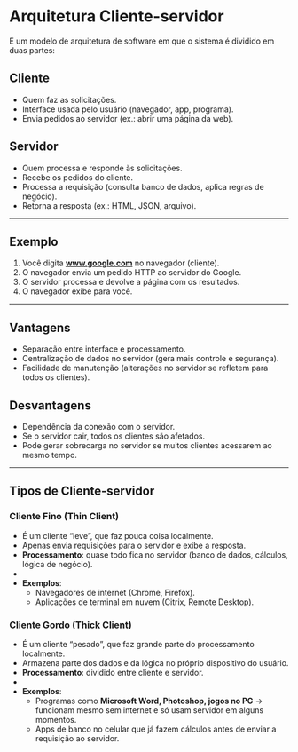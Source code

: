 # Arquitetura Cliente-servidor

É um modelo de arquitetura de software em que o sistema é dividido em duas partes:

## Cliente
- Quem faz as solicitações.  
- Interface usada pelo usuário (navegador, app, programa).  
- Envia pedidos ao servidor (ex.: abrir uma página da web).  

## Servidor
- Quem processa e responde às solicitações.  
- Recebe os pedidos do cliente.  
- Processa a requisição (consulta banco de dados, aplica regras de negócio).  
- Retorna a resposta (ex.: HTML, JSON, arquivo).  

---

## Exemplo
1. Você digita **www.google.com** no navegador (cliente).  
2. O navegador envia um pedido HTTP ao servidor do Google.  
3. O servidor processa e devolve a página com os resultados.  
4. O navegador exibe para você.  

---

## Vantagens
- Separação entre interface e processamento.  
- Centralização de dados no servidor (gera mais controle e segurança).  
- Facilidade de manutenção (alterações no servidor se refletem para todos os clientes).  

## Desvantagens
- Dependência da conexão com o servidor.  
- Se o servidor cair, todos os clientes são afetados.  
- Pode gerar sobrecarga no servidor se muitos clientes acessarem ao mesmo tempo.  

---

## Tipos de Cliente-servidor

### Cliente Fino (Thin Client)
- É um cliente “leve”, que faz pouca coisa localmente.  
- Apenas envia requisições para o servidor e exibe a resposta.  
- **Processamento**: quase todo fica no servidor (banco de dados, cálculos, lógica de negócio).
- 
- **Exemplos**:  
  - Navegadores de internet (Chrome, Firefox).  
  - Aplicações de terminal em nuvem (Citrix, Remote Desktop).  

### Cliente Gordo (Thick Client)
- É um cliente “pesado”, que faz grande parte do processamento localmente.  
- Armazena parte dos dados e da lógica no próprio dispositivo do usuário.  
- **Processamento**: dividido entre cliente e servidor.
- 
- **Exemplos**:  
  - Programas como **Microsoft Word, Photoshop, jogos no PC** → funcionam mesmo sem internet e só usam servidor em alguns momentos.  
  - Apps de banco no celular que já fazem cálculos antes de enviar a requisição ao servidor.  
